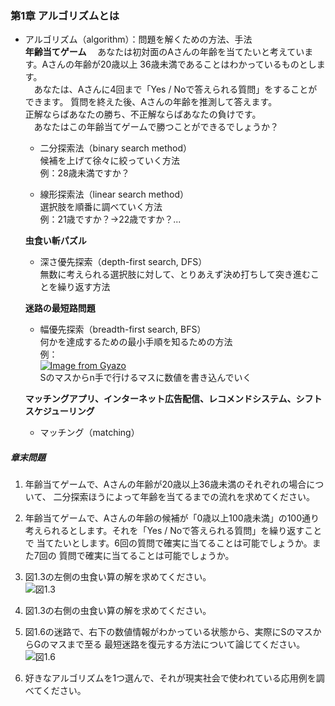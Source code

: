 ### 第1章 アルゴリズムとは
- アルゴリズム（algorithm）：問題を解くための方法、手法<br>
  **年齢当てゲーム**
  　あなたは初対面のAさんの年齢を当てたいと考えています。Aさんの年齢が20歳以上
  36歳未満であることはわかっているものとします。<br>
  　あなたは、Aさんに4回まで「Yes / Noで答えられる質問」をすることができます。
  質問を終えた後、Aさんの年齢を推測して答えます。<br>
  正解ならばあなたの勝ち、不正解ならばあなたの負けです。<br>
  　あなたはこの年齢当てゲームで勝つことができるでしょうか？

  - 二分探索法（binary search method）<br>
    候補を上げて徐々に絞っていく方法<br>
    例：28歳未満ですか？

  - 線形探索法（linear search method）<br>
    選択肢を順番に調べていく方法<br>
    例：21歳ですか？->22歳ですか？...

  **虫食い斬パズル**
  - 深さ優先探索（depth-first search, DFS）<br>
    無数に考えられる選択肢に対して、とりあえず決め打ちして突き進むことを繰り返す方法

  **迷路の最短路問題**
  - 幅優先探索（breadth-first search, BFS）<br>
    何かを達成するための最小手順を知るための方法<br>
    例：<br>
    [![Image from Gyazo](https://i.gyazo.com/d657d7d6d4184ebf51a47afe6cdadcab.png)](https://gyazo.com/d657d7d6d4184ebf51a47afe6cdadcab)<br>
    Sのマスからn手で行けるマスに数値を書き込んでいく

  **マッチングアプリ、インターネット広告配信、レコメンドシステム、シフトスケジューリング**
  - マッチング（matching）<br>

##### 章末問題
1. 年齢当てゲームで、Aさんの年齢が20歳以上36歳未満のそれぞれの場合について、
   二分探索ほうによって年齢を当てるまでの流れを求めてください。

2. 年齢当てゲームで、Aさんの年齢の候補が「0歳以上100歳未満」の100通り
   考えられるとします。それを「Yes / Noで答えられる質問」を繰り返すことで
   当てたいとします。6回の質問で確実に当てることは可能でしょうか。また7回の
   質問で確実に当てることは可能でしょうか。

3. 図1.3の左側の虫食い算の解を求めてください。<br>
  ![図1.3](/pictures/IMG_3417.heic) 

4. 図1.3の右側の虫食い算の解を求めてください。

5. 図1.6の迷路で、右下の数値情報がわかっている状態から、実際にSのマスからGのマスまで至る
   最短迷路を復元する方法について論じてください。<br>
   ![図1.6](/pictures/IMG_3418.heic)

6. 好きなアルゴリズムを1つ選んで、それが現実社会で使われている応用例を調べてください。
